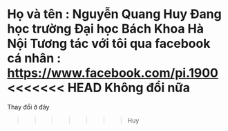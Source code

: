 Họ và tên : Nguyễn Quang Huy
Đang học trường Đại học Bách Khoa Hà Nội
Tương tác với tôi qua facebook cá nhân : https://www.facebook.com/pi.1900
<<<<<<< HEAD
Không đổi nữa
=======
Thay đổi ở đây
>>>>>>> Huy
